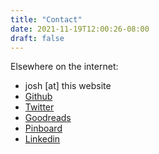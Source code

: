 ```yaml
---
title: "Contact"
date: 2021-11-19T12:00:26-08:00
draft: false
---
```

Elsewhere on the internet:

* josh [at] this website
* [Github](https://github.com/kuiro5)
* [Twitter](https://twitter.com/kuiro5)
* [Goodreads](https://www.goodreads.com/user/show/21617276-joshua-kuiros)
* [Pinboard](https://pinboard.in/u:kuiro5)
* [Linkedin](https://www.linkedin.com/in/josh-kuiros-75997a59/)
